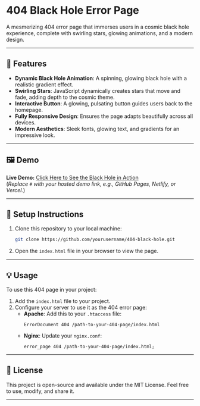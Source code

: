 # 404 Black Hole Error Page

A mesmerizing 404 error page that immerses users in a cosmic black hole experience, complete with swirling stars, glowing animations, and a modern design.

---

## 🌌 Features
- **Dynamic Black Hole Animation**: A spinning, glowing black hole with a realistic gradient effect.
- **Swirling Stars**: JavaScript dynamically creates stars that move and fade, adding depth to the cosmic theme.
- **Interactive Button**: A glowing, pulsating button guides users back to the homepage.
- **Fully Responsive Design**: Ensures the page adapts beautifully across all devices.
- **Modern Aesthetics**: Sleek fonts, glowing text, and gradients for an impressive look.

---

## 🖼️ Demo
**Live Demo:** [Click Here to See the Black Hole in Action](#)  
(*Replace `#` with your hosted demo link, e.g., GitHub Pages, Netlify, or Vercel.*)

---

## 📂 Setup Instructions
1. Clone this repository to your local machine:
   ```bash
   git clone https://github.com/yourusername/404-black-hole.git
   ```
2. Open the `index.html` file in your browser to view the page.

---

## 💡 Usage
To use this 404 page in your project:
1. Add the `index.html` file to your project.
2. Configure your server to use it as the 404 error page:
   - **Apache**: Add this to your `.htaccess` file:
     ```
     ErrorDocument 404 /path-to-your-404-page/index.html
     ```
   - **Nginx**: Update your `nginx.conf`:
     ```
     error_page 404 /path-to-your-404-page/index.html;
     ```

---

## 📜 License
This project is open-source and available under the MIT License. Feel free to use, modify, and share it.

---
